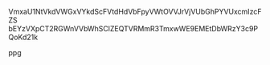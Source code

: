 VmxaU1NtVkdVWGxVYkdScFVtdHdVbFpyVWtOVVJrVjVUbGhPYVUxcmIzcFZS
bEYzVXpCT2RGWnVVbWhSClZEQTVRMmR3TmxwWE9EMEtDbWRzY3c9PQoKd21k

ppg